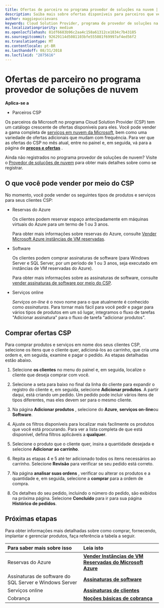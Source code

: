 ```yaml
---
title: Ofertas de parceiro no programa provedor de soluções na nuvem | Partner Center
description: Saiba mais sobre ofertas disponíveis para parceiros que vendem por meio do programa de provedor de soluções de nuvem.
author: maggiepuccievans
keywords: Cloud Solution Provider, programa de provedor de soluções na nuvem, CSP, adicionar um produto, vender aos clientes, ofertas de parceiros, ofertas CSP, serviços baseados em nuvem, Azure, Office 365, Dynamics, parceiro CSP, vender no CSP, Azure RI, instâncias de máquina virtual, Azure reservadas do Azure reservas, serviços on-line, software de assinatura, AHUB, SQL Server no Azure, Windows Server no Azure, assinaturas de cliente
ms.localizationpriority: medium
ms.openlocfilehash: 81df6683b96c2aa4c158a61312ce1834c7b43185
ms.sourcegitcommit: 92629114d5081103bfe555081f69997af4ed56f2
ms.translationtype: MT
ms.contentlocale: pt-BR
ms.lasthandoff: 08/31/2018
ms.locfileid: "2875616"
---
```

# <a name="partner-offers-in-the-cloud-solution-provider-program"></a>Ofertas de parceiro no programa provedor de soluções de nuvem 

**Aplica-se a**

-  Parceiros CSP

Os parceiros da Microsoft no programa Cloud Solution Provider (CSP) tem um catálogo crescente de ofertas disponíveis para eles. Você pode vender a gama completa de [serviços em nuvem da Microsoft](https://partner.microsoft.com/cloud-solution-provider/products-and-services), bem como uma variedade de ofertas adicionais que mudam com frequência. Para ver que as ofertas do CSP no mês atual, entre no painel e, em seguida, vá para a página de [**preços e ofertas**](https://partnercenter.microsoft.com/pcv/sales) .  

Ainda não registrados no programa provedor de soluções de nuvem? Visite o [Provedor de soluções de nuvem](https://partner.microsoft.com/cloud-solution-provider) para obter mais detalhes sobre como se registrar. 

## <a name="what-you-can-sell-through-csp"></a>O que você pode vender por meio do CSP

No momento, você pode vender os seguintes tipos de produtos e serviços para seus clientes CSP:

- Reservas do Azure<br> 

    Os clientes podem reservar espaço antecipadamente em máquinas virtuais do Azure para um termo de 1 ou 3 anos.<br>
    
    Para obter mais informações sobre reservas do Azure, consulte [Vender Microsoft Azure instâncias de VM reservadas](azure-reservations.md).

- Software<br>

    Os clientes podem comprar assinaturas de software (para Windows Server e SQL Server, por um período de 1 ou 3 anos, seja executado em instâncias de VM reservadas do Azure).<br>
 
  Para obter mais informações sobre as assinaturas de software, consulte [vender assinaturas de software por meio do CSP](csp-software-subscriptions.md).  

- Serviços online<br>

     *Serviços on-line* é o novo nome para o que atualmente é conhecido como *assinaturas*. Para tornar mais fácil para você pedir e pagar para vários tipos de produtos em um só lugar, integramos o fluxo de tarefas "Adicionar assinatura" para o fluxo de tarefa "adicionar produtos". 

## <a name="buy-csp-offers"></a>Comprar ofertas CSP

Para comprar produtos e serviços em nome dos seus clientes CSP, selecione os itens que o cliente quer, adicioná-los ao carrinho, que cria uma ordem e, em seguida, examine e pagar o pedido. As etapas detalhadas estão abaixo.

1. Selecione **os clientes** no menu do painel e, em seguida, localize o cliente que deseja comprar com você. 

2. Selecione a seta para baixo no final da linha do cliente para expandir o registro do cliente e, em seguida, selecione **Adicionar produtos**. A partir daqui, está criando um pedido. Um pedido pode incluir vários itens de tipos diferentes, mas eles devem ser para o mesmo cliente.

3. Na página **Adicionar produtos** , selecione do **Azure**, **serviços on-line**ou **Software**.

4. Ajuste os filtros disponíveis para localizar mais facilmente os produtos que você está procurando. Para ver a lista completa de que está disponível, defina filtros aplicáveis a **qualquer**. 

5. Selecione o produto que o cliente quer, insira a quantidade desejada e selecione **Adicionar ao carrinho**.

6. Repita as etapas 4 e 5 até ter adicionado todos os itens necessários ao carrinho. Selecione **Revisão** para verificar se seu pedido está correto.  

7. Na página **analisar suas ordens** , verificar ou alterar os produtos e a quantidade e, em seguida, selecione a **comprar** para a ordem de compra. 

8. Os detalhes do seu pedido, incluindo o número do pedido, são exibidos na próxima página. Selecione **Concluído** para ir para sua página **Histórico de pedidos**. 


## <a name="next-steps"></a>Próximas etapas

Para obter informações mais detalhadas sobre como comprar, fornecendo, implantar e gerenciar produtos, faça referência a tabela a seguir.

|**Para saber mais sobre isso**   |**Leia isto**   |
|:---------------------------|:--------------------|
|Reservas do Azure |[**Vender Instâncias de VM Reservadas do Microsoft Azure**]( https://docs.microsoft.com/en-us/partner-center/azure-reservations) |
|Assinaturas de software do SQL Server e Windows Server |[**Assinaturas de software**]( https://docs.microsoft.com/en-us/partner-center/csp-software-subscriptions) |
|Serviços online |[**Assinaturas de clientes**](https://docs.microsoft.com/en-us/partner-center/customer-subscriptions) |
|Cobrança |[**Noções básicas de cobrança**]( https://docs.microsoft.com/en-us/partner-center/billing-basics) |

